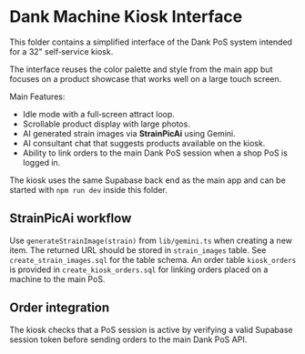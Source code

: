 # Dank Machine Kiosk Interface

This folder contains a simplified interface of the Dank PoS system intended for a
32" self‑service kiosk.

The interface reuses the color palette and style from the main app but focuses on
a product showcase that works well on a large touch screen.

Main Features:

- Idle mode with a full‑screen attract loop.
- Scrollable product display with large photos.
- AI generated strain images via **StrainPicAi** using Gemini.
- AI consultant chat that suggests products available on the kiosk.
- Ability to link orders to the main Dank PoS session when a shop PoS is logged in.

The kiosk uses the same Supabase back end as the main app and can be started with
`npm run dev` inside this folder.


## StrainPicAi workflow
Use `generateStrainImage(strain)` from `lib/gemini.ts` when creating a new item.
The returned URL should be stored in `strain_images` table. See
`create_strain_images.sql` for the table schema.
An order table `kiosk_orders` is provided in `create_kiosk_orders.sql` for linking
orders placed on a machine to the main PoS.

## Order integration
The kiosk checks that a PoS session is active by verifying a valid Supabase
session token before sending orders to the main Dank PoS API.

